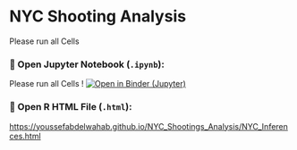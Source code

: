 # NYC Shooting Analysis  
Please run all Cells 

### 📌 Open Jupyter Notebook (`.ipynb`):
Please run all Cells !
[![Open in Binder (Jupyter)](https://mybinder.org/badge_logo.svg)](https://mybinder.org/v2/gh/youssefabdelwahab/NYC_Shootings_Analysis/b8005ac3e7d67b2542262597a845dd9900e83678?urlpath=lab%2Ftree%2FNYC_Shooting_Analysis.ipynb)


### 📌 Open R HTML File (`.html`):
https://youssefabdelwahab.github.io/NYC_Shootings_Analysis/NYC_Inferences.html
